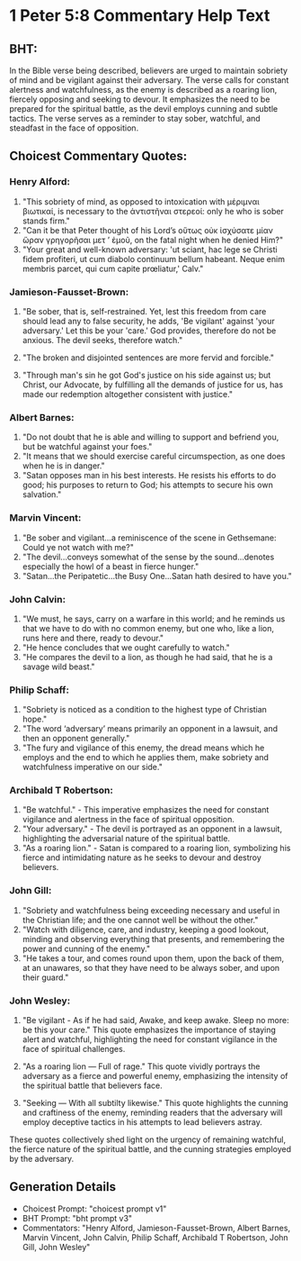 # 1 Peter 5:8 Commentary Help Text

## BHT:
In the Bible verse being described, believers are urged to maintain sobriety of mind and be vigilant against their adversary. The verse calls for constant alertness and watchfulness, as the enemy is described as a roaring lion, fiercely opposing and seeking to devour. It emphasizes the need to be prepared for the spiritual battle, as the devil employs cunning and subtle tactics. The verse serves as a reminder to stay sober, watchful, and steadfast in the face of opposition.

## Choicest Commentary Quotes:
### Henry Alford:
1. "This sobriety of mind, as opposed to intoxication with μέριμναι βιωτικαί, is necessary to the ἀντιστῆναι στερεοί: only he who is sober stands firm."
2. "Can it be that Peter thought of his Lord’s οὕτως οὐκ ἰσχύσατε μίαν ὥραν γρηγορῆσαι μετ ʼ ἐμοῦ, on the fatal night when he denied Him?"
3. "Your great and well-known adversary: 'ut sciant, hac lege se Christi fidem profiteri, ut cum diabolo continuum bellum habeant. Neque enim membris parcet, qui cum capite prœliatur,' Calv."

### Jamieson-Fausset-Brown:
1. "Be sober, that is, self-restrained. Yet, lest this freedom from care should lead any to false security, he adds, 'Be vigilant' against 'your adversary.' Let this be your 'care.' God provides, therefore do not be anxious. The devil seeks, therefore watch." 

2. "The broken and disjointed sentences are more fervid and forcible."

3. "Through man's sin he got God's justice on his side against us; but Christ, our Advocate, by fulfilling all the demands of justice for us, has made our redemption altogether consistent with justice."

### Albert Barnes:
1. "Do not doubt that he is able and willing to support and befriend you, but be watchful against your foes." 
2. "It means that we should exercise careful circumspection, as one does when he is in danger."
3. "Satan opposes man in his best interests. He resists his efforts to do good; his purposes to return to God; his attempts to secure his own salvation."

### Marvin Vincent:
1. "Be sober and vigilant...a reminiscence of the scene in Gethsemane: Could ye not watch with me?" 
2. "The devil...conveys somewhat of the sense by the sound...denotes especially the howl of a beast in fierce hunger."
3. "Satan...the Peripatetic...the Busy One...Satan hath desired to have you."

### John Calvin:
1. "We must, he says, carry on a warfare in this world; and he reminds us that we have to do with no common enemy, but one who, like a lion, runs here and there, ready to devour."
2. "He hence concludes that we ought carefully to watch."
3. "He compares the devil to a lion, as though he had said, that he is a savage wild beast."

### Philip Schaff:
1. "Sobriety is noticed as a condition to the highest type of Christian hope."
2. "The word ‘adversary’ means primarily an opponent in a lawsuit, and then an opponent generally."
3. "The fury and vigilance of this enemy, the dread means which he employs and the end to which he applies them, make sobriety and watchfulness imperative on our side."

### Archibald T Robertson:
1. "Be watchful." - This imperative emphasizes the need for constant vigilance and alertness in the face of spiritual opposition.
2. "Your adversary." - The devil is portrayed as an opponent in a lawsuit, highlighting the adversarial nature of the spiritual battle.
3. "As a roaring lion." - Satan is compared to a roaring lion, symbolizing his fierce and intimidating nature as he seeks to devour and destroy believers.

### John Gill:
1. "Sobriety and watchfulness being exceeding necessary and useful in the Christian life; and the one cannot well be without the other."
2. "Watch with diligence, care, and industry, keeping a good lookout, minding and observing everything that presents, and remembering the power and cunning of the enemy."
3. "He takes a tour, and comes round upon them, upon the back of them, at an unawares, so that they have need to be always sober, and upon their guard."

### John Wesley:
1. "Be vigilant - As if he had said, Awake, and keep awake. Sleep no more: be this your care." This quote emphasizes the importance of staying alert and watchful, highlighting the need for constant vigilance in the face of spiritual challenges.

2. "As a roaring lion — Full of rage." This quote vividly portrays the adversary as a fierce and powerful enemy, emphasizing the intensity of the spiritual battle that believers face.

3. "Seeking — With all subtilty likewise." This quote highlights the cunning and craftiness of the enemy, reminding readers that the adversary will employ deceptive tactics in his attempts to lead believers astray.

These quotes collectively shed light on the urgency of remaining watchful, the fierce nature of the spiritual battle, and the cunning strategies employed by the adversary.


## Generation Details
- Choicest Prompt: "choicest prompt v1"
- BHT Prompt: "bht prompt v3"
- Commentators: "Henry Alford, Jamieson-Fausset-Brown, Albert Barnes, Marvin Vincent, John Calvin, Philip Schaff, Archibald T Robertson, John Gill, John Wesley"
